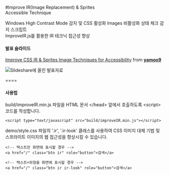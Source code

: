 #Improve IR(Image Replacement) & Sprites<br>Accessible Technique

Windows High Contrast Mode 감지 및 CSS 활성화 Images 비활성화 상태 체크 감지 스크립트<br>
ImproveIR.js를 활용한 IR 테크닉 접근성 향상

#### 발표 슬라이드

<p><a href="//www.slideshare.net/jeehoon/1209-10-2014" title="Improve CSS IR &amp; Sprites Image Techniques for Accessibility" target="_blank">Improve CSS IR &amp; Sprites Image Techniques for Accessibility</a> </strong> from <strong><a href="//www.slideshare.net/jeehoon" target="_blank">yamoo9</a></strong></p>

![Slideshare에 올린 발표자료](http://image.slidesharecdn.com/css-irspritesaccessiblesolutionimproveir-141208181643-conversion-gate02/95/improve-css-ir-sprites-image-techniques-for-accessibility-1-638.jpg?cb=1418084455)

====

#### 사용법

build/improveIR.min.js 파일을 HTML 문서 \</head> 앞에서 호출하도록 \<script> 코드를 작성합니다.

```
<script type="text/javascript" src="build/improveIR.min.js"></script>
```

demo/style.css 파일의 '.ir', '.ir-look' 클래스를 사용하여 CSS 이미지 대체 기법 및<br>
스프라이트 이미지의 웹 접근성을 향상시킬 수 있습니다.

```
<!-- 텍스트만 화면에 표시할 경우 -->
<a href="/" class="btn ir" role="button">검색</a>

<!-- 텍스트+외형을 화면에 표시할 경우 -->
<a href="/" class="btn ir ir-look" role="button">검색</a>
```
